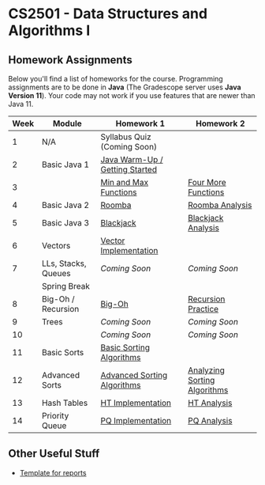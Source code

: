 CS2501 - Data Structures and Algorithms I
===============================

<a name="introduction"></a>Homework Assignments
--------------------------------------- 

Below you'll find a list of homeworks for the course. Programming assignments are to be done in **Java** (The Gradescope server uses **Java Version 11**). Your code may not work if you use features that are newer than Java 11.

| Week | Module | Homework 1 | Homework 2 |
|--|------------------------|----------------------------|----------------------------|
| 1 | N/A | Syllabus Quiz (Coming Soon) | |
| 2 | Basic Java 1 | [Java Warm-Up / Getting Started](./BasicJava1/power.pdf) | |
| 3 | | [Min and Max Functions](./BasicJava1/minMax.pdf) | [Four More Functions](./BasicJava1/fourFunctions.pdf) |
| 4 | Basic Java 2 | [Roomba](./BasicJava2/roomba.pdf) | [Roomba Analysis](./BasicJava2/roombaAnalysis.pdf) |
| 5 | Basic Java 3 | [Blackjack](BasicJava3/blackjack.pdf) | [Blackjack Analysis](BasicJava3/blackjackAnalysis.pdf) |
| 6 | Vectors | [Vector Implementation](Vectors/vectors.pdf) |  |
| 7 | LLs, Stacks, Queues | *Coming Soon* | *Coming Soon* |
|  | Spring Break |  |  |
| 8 | Big-Oh / Recursion | [Big-Oh](BigOh/bigOh.pdf) | [Recursion Practice](Recursion/recursion.pdf) |
| 9 | Trees | *Coming Soon* | *Coming Soon* |
| 10 |  | *Coming Soon* | *Coming Soon* |
| 11 | Basic Sorts | [Basic Sorting Algorithms](BasicSorts/basicSorts.pdf) | |
| 12 | Advanced Sorts | [Advanced Sorting Algorithms](AdvancedSorts/advancedSorts.pdf) | [Analyzing Sorting Algorithms](AdvancedSorts/sortingAnalysis.pdf) |
| 13 | Hash Tables | [HT Implementation](HashTables/hashTables.pdf) | [HT Analysis](HashTables/hashTableAnalysis.pdf) |
| 14 | Priority Queue | [PQ Implementation](PriorityQueues/priorityQueues.pdf) | [PQ Analysis](PriorityQueues/priorityQueueAnalysis.pdf) |




<a name="other"></a>Other Useful Stuff
---------------------------------------

- [Template for reports](./WordPaperTemplate.zip) 
